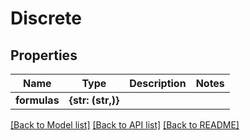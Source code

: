 # Discrete


## Properties
Name | Type | Description | Notes
------------ | ------------- | ------------- | -------------
**formulas** | **{str: (str,)}** |  | 

[[Back to Model list]](../README.md#documentation-for-models) [[Back to API list]](../README.md#documentation-for-api-endpoints) [[Back to README]](../README.md)


